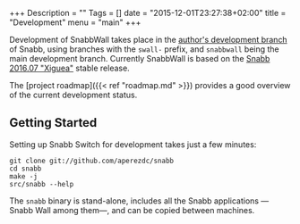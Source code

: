 +++
Description = ""
Tags = []
date = "2015-12-01T23:27:38+02:00"
title = "Development"
menu = "main"
+++

Development of <span class="appname">SnabbWall</span> takes place in the [author's development branch](https://github.com/aperezdc/snabb) of Snabb, using branches with the `swall-` prefix, and `snabbwall` being the main development branch. Currently SnabbWall is based on the [Snabb 2016.07 "Xiguea"](https://github.com/SnabbCo/snabb/releases/tag/v2016.02) stable release.

The [project roadmap]({{< ref "roadmap.md" >}}) provides a good overview of the current development status.


Getting Started
---------------

Setting up Snabb Switch for development takes just a few minutes:

```
git clone git://github.com/aperezdc/snabb
cd snabb
make -j
src/snabb --help
```

The `snabb` binary is stand-alone, includes all the Snabb applications —Snabb Wall among them—, and can be copied between machines.
